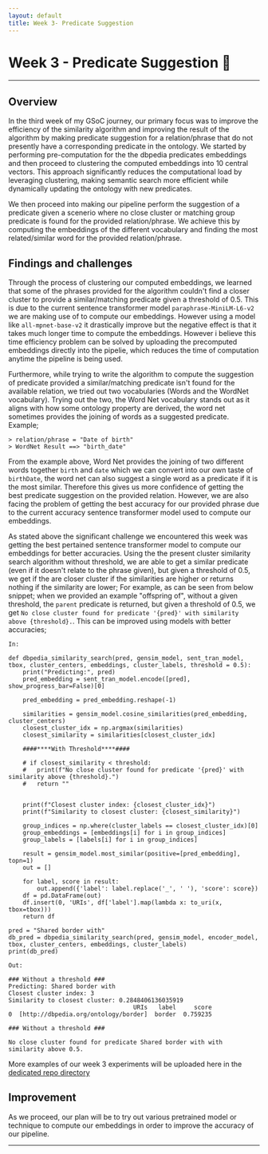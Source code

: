 ```yaml
---
layout: default
title: Week 3- Predicate Suggestion
---
```


# Week 3 - Predicate Suggestion 💉  

---

## Overview

In the third week of my GSoC journey, our primary focus was to improve the efficiency of the similarity algorithm and improving the result of the algorithm by making predicate suggestion for a relation/phrase that do not presently have a corresponding predicate in the ontology. We started by performing pre-computation for the the dbpedia predicates embeddings and then proceed to clustering the computed embeddings into 10 central vectors. This approach significantly reduces the computational load by leveraging clustering, making semantic search more efficient while dynamically updating the ontology with new predicates.

We then proceed into making our pipeline perform the suggestion of a predicate given a scenerio where no close cluster or matching group predicate is found for the provided relation/phrase. We achieve this by computing the embeddings of the different vocabulary and finding the most related/similar word for the provided relation/phrase.


## Findings and challenges 
Through the process of clustering our computed embeddings, we learned that some of the phrases provided for the algorithm couldn't find a closer cluster to provide a similar/matching predicate given a threshold of 0.5. This is due to the current sentence transformer model `paraphrase-MiniLM-L6-v2` we are making use of to compute our embeddings. However using a model like `all-mpnet-base-v2` it drastically improve but the negative effect is that it takes much longer time to compute the embeddings. However i believe this time efficiency problem can be solved by uploading the precomputed embeddings directly into the pipelie, which reduces the time of computation anytime the pipeline is being used.

Furthermore, while trying to write the algorithm to compute the suggestion of predicate provided a similar/matching predicate isn't found for the available relation, we tried out two vocabularies (Words and the WordNet vocabulary). Trying out the two, the Word Net vocabulary stands out as it aligns with how some ontology property are derived, the word net sometimes provides the joining of words as a suggested predicate. Example;

```
> relation/phrase = "Date of birth"
> WordNet Result ==> "birth_date"
```
From the example above, Word Net provides the joining of two different words together `birth` and `date` which we can convert into our own taste of `birthDate`, the word net can also suggest a single word as a predicate if it is the most similar. Therefore this gives us more confidence of getting the best predicate suggestion on the provided relation. However, we are also facing the problem of getting the best accuracy for our provided phrase due to the current accuracy sentence transformer model used to compute our embeddings.

As stated above the significant challenge we encountered this week was getting the best pertained sentence transformer model to compute our embeddings for better accuracies. Using the the present cluster similarity search algorithm without threshold, we are able to get a similar predicate (even if it doesn't relate to the phrase given), but given a threshold of 0.5, we get if the are closer cluster if the similarities are higher or returns nothing if the similarity are lower;
For example, as can be seen from below snippet; when we provided an example "offspring of", without a given threshold, the `parent` predicate is returned, but given a threshold of 0.5, we get `No close cluster found for predicate '{pred}' with similarity above {threshold}.`. This can be improved using models with better accuracies;

`In:`
```
def dbpedia_similarity_search(pred, gensim_model, sent_tran_model, tbox, cluster_centers, embeddings, cluster_labels, threshold = 0.5):
    print("Predicting:", pred)
    pred_embedding = sent_tran_model.encode([pred], show_progress_bar=False)[0]

    pred_embedding = pred_embedding.reshape(-1)

    similarities = gensim_model.cosine_similarities(pred_embedding, cluster_centers)
    closest_cluster_idx = np.argmax(similarities)
    closest_similarity = similarities[closest_cluster_idx]

    ####****With Threshold****####

    # if closest_similarity < threshold:
    #   print(f"No close cluster found for predicate '{pred}' with similarity above {threshold}.")
    #   return ""


    print(f"Closest cluster index: {closest_cluster_idx}")
    print(f"Similarity to closest cluster: {closest_similarity}")

    group_indices = np.where(cluster_labels == closest_cluster_idx)[0]
    group_embeddings = [embeddings[i] for i in group_indices]
    group_labels = [labels[i] for i in group_indices]

    result = gensim_model.most_similar(positive=[pred_embedding], topn=1)
    out = []

    for label, score in result:
        out.append({'label': label.replace('_', ' '), 'score': score})
    df = pd.DataFrame(out)
    df.insert(0, 'URIs', df['label'].map(lambda x: to_uri(x, tbox=tbox)))
    return df

pred = "Shared border with"
db_pred = dbpedia_similarity_search(pred, gensim_model, encoder_model, tbox, cluster_centers, embeddings, cluster_labels)
print(db_pred)

```

`Out:`
```
### Without a threshold ###
Predicting: Shared border with
Closest cluster index: 3
Similarity to closest cluster: 0.2848406136035919
                                   URIs   label     score
0  [http://dbpedia.org/ontology/border]  border  0.759235

### Without a threshold ###

No close cluster found for predicate Shared border with with similarity above 0.5.
```

More examples of our week 3 experiments will be uploaded here in the [dedicated repo directory]


## Improvement

As we proceed, our plan will be to try out various pretrained model or technique to compute our embeddings in order to improve the accuracy of our pipeline.

----
[dedicated repo directory]: https://github.com/dbpedia/neural-extraction-framework/tree/abdulsobur-gsoc-2024
